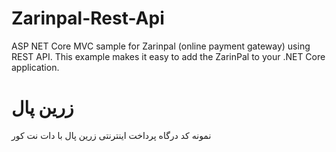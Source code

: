 # Zarinpal-Rest-Api
ASP NET Core MVC sample for Zarinpal (online payment gateway) using REST API.
This example makes it easy to add the ZarinPal to your .NET Core application.

# زرین پال
نمونه کد درگاه پرداخت اینترنتی زرین پال با دات نت کور
